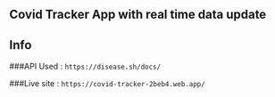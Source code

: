 ## Covid Tracker App with real time data update
## Info 
###API Used : `https://disease.sh/docs/`

###Live site : `https://covid-tracker-2beb4.web.app/`

